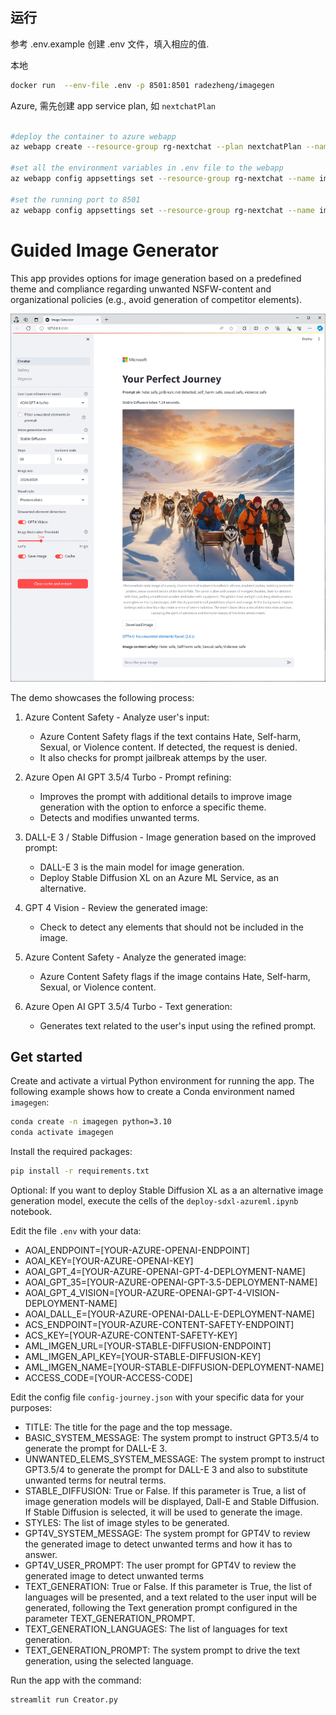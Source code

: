 ## 运行

参考 .env.example 创建 .env 文件，填入相应的值. <br/>

本地 
```bash
docker run  --env-file .env -p 8501:8501 radezheng/imagegen
```

Azure, 需先创建 app service plan, 如 `nextchatPlan`
```bash

#deploy the container to azure webapp
az webapp create --resource-group rg-nextchat --plan nextchatPlan --name imgchat --deployment-container-image-name radezheng/imagegen

#set all the environment variables in .env file to the webapp
az webapp config appsettings set --resource-group rg-nextchat --name imgchat --settings $(cat .env | xargs)

#set the running port to 8501
az webapp config appsettings set --resource-group rg-nextchat --name imgchat --settings PORT=8501


```

# Guided Image Generator

This app provides options for image generation based on a predefined theme and compliance regarding unwanted NSFW-content and organizational policies (e.g., avoid generation of competitor elements).

<img src="image-gen-ui.png" width="700"/>

The demo showcases the following process:

1. Azure Content Safety - Analyze user's input:
   - Azure Content Safety flags if the text contains Hate, Self-harm, Sexual, or Violence content. If detected, the request is denied. 
   - It also checks for prompt jailbreak attemps by the user.

2. Azure Open AI GPT 3.5/4 Turbo - Prompt refining:
   - Improves the prompt with additional details to improve image generation with the option to enforce a specific theme.
   - Detects and modifies unwanted terms.

3. DALL-E 3 / Stable Diffusion - Image generation based on the improved prompt:
   - DALL-E 3 is the main model for image generation.
   - Deploy Stable Diffusion XL on an Azure ML Service, as an alternative.

4. GPT 4 Vision - Review the generated image:
   - Check to detect any elements that should not be included in the image.

5. Azure Content Safety - Analyze the generated image:
   - Azure Content Safety flags if the image contains Hate, Self-harm, Sexual, or Violence content.

6. Azure Open AI GPT 3.5/4 Turbo - Text generation:
   - Generates text related to the user's input using the refined prompt.

## Get started

Create and activate a virtual Python environment for running the app.
The following example shows how to create a Conda environment named `imagegen`:

```bash
conda create -n imagegen python=3.10
conda activate imagegen
```

Install the required packages:

```bash
pip install -r requirements.txt
```
Optional: If you want to deploy Stable Diffusion XL as a an alternative image generation model, execute the cells of the `deploy-sdxl-azureml.ipynb` notebook. 

Edit the file `.env` with your data:
- AOAI_ENDPOINT=[YOUR-AZURE-OPENAI-ENDPOINT]
- AOAI_KEY=[YOUR-AZURE-OPENAI-KEY]
- AOAI_GPT_4=[YOUR-AZURE-OPENAI-GPT-4-DEPLOYMENT-NAME]
- AOAI_GPT_35=[YOUR-AZURE-OPENAI-GPT-3.5-DEPLOYMENT-NAME]
- AOAI_GPT_4_VISION=[YOUR-AZURE-OPENAI-GPT-4-VISION-DEPLOYMENT-NAME]
- AOAI_DALL_E=[YOUR-AZURE-OPENAI-DALL-E-DEPLOYMENT-NAME]
- ACS_ENDPOINT=[YOUR-AZURE-CONTENT-SAFETY-ENDPOINT]
- ACS_KEY=[YOUR-AZURE-CONTENT-SAFETY-KEY]
- AML_IMGEN_URL=[YOUR-STABLE-DIFFUSION-ENDPOINT]
- AML_IMGEN_API_KEY=[YOUR-STABLE-DIFFUSION-KEY]
- AML_IMGEN_NAME=[YOUR-STABLE-DIFFUSION-DEPLOYMENT-NAME]
- ACCESS_CODE=[YOUR-ACCESS-CODE]


Edit the config file `config-journey.json` with your specific data for your purposes:

- TITLE: The title for the page and the top message.
- BASIC_SYSTEM_MESSAGE: The system prompt to instruct GPT3.5/4 to generate the prompt for DALL-E 3.
- UNWANTED_ELEMS_SYSTEM_MESSAGE: The system prompt to instruct GPT3.5/4 to generate the prompt for DALL-E 3 and also to substitute unwanted terms for neutral terms.
- STABLE_DIFFUSION: True or False. If this parameter is True, a list of image generation models will be displayed, Dall-E and Stable Diffusion. If Stable Diffusion is selected, it will be used to generate the image.
- STYLES: The list of image styles to be generated.
- GPT4V_SYSTEM_MESSAGE: The system prompt for GPT4V to review the generated image to detect unwanted terms and how it has to answer.
- GPT4V_USER_PROMPT: The user prompt for GPT4V to review the generated image to detect unwanted terms
- TEXT_GENERATION: True or False. If this parameter is True, the list of languages will be presented, and a text related to the user input will be generated, following the Text generation prompt configured in the parameter TEXT_GENERATION_PROMPT.
- TEXT_GENERATION_LANGUAGES: The list of languages for text generation.
- TEXT_GENERATION_PROMPT: The system prompt to drive the text generation, using the selected language.


Run the app with the command: 
```bash
streamlit run Creator.py
```

